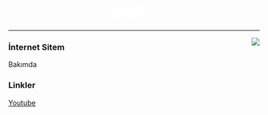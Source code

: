 <h1 align="center" style="color:#fff">NullMan</h1>
<hr> 
<img align="right" src="https://github-readme-stats.vercel.app/api/top-langs/?username=NulIMan&theme=dark&show_icons=true" />
<h3 align="left">
İnternet Sitem
</h3>
<p>Bakımda</p>
<h3 align="left">
Linkler
</h3>
<a href="https://youtube.com/NullMan">Youtube</a>
